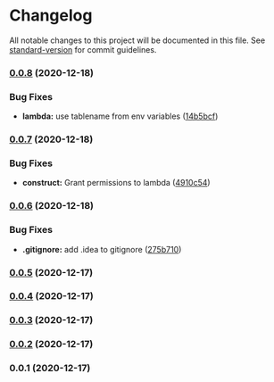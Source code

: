 # Changelog

All notable changes to this project will be documented in this file. See [standard-version](https://github.com/conventional-changelog/standard-version) for commit guidelines.

### [0.0.8](https://github.com/jossaq/jossaq-demo-backend/compare/v0.0.7...v0.0.8) (2020-12-18)


### Bug Fixes

* **lambda:** use tablename from env variables ([14b5bcf](https://github.com/jossaq/jossaq-demo-backend/commit/14b5bcf24d17ac1194a1e612f95192b26afde4f6))

### [0.0.7](https://github.com/jossaq/jossaq-demo-backend/compare/v0.0.6...v0.0.7) (2020-12-18)


### Bug Fixes

* **construct:** Grant permissions to lambda ([4910c54](https://github.com/jossaq/jossaq-demo-backend/commit/4910c54e64b25883c671433396ed544156bd2fa3))

### [0.0.6](https://github.com/jossaq/jossaq-demo-backend/compare/v0.0.5...v0.0.6) (2020-12-18)


### Bug Fixes

* **.gitignore:** add .idea to gitignore ([275b710](https://github.com/jossaq/jossaq-demo-backend/commit/275b710c48b3ad42bec376c017792bc4523846c4))

### [0.0.5](https://github.com/jossaq/jossaq-demo-backend/compare/v0.0.4...v0.0.5) (2020-12-17)

### [0.0.4](https://github.com/jossaq/jossaq-demo-backend/compare/v0.0.3...v0.0.4) (2020-12-17)

### [0.0.3](https://github.com/jossaq/jossaq-demo-backend/compare/v0.0.2...v0.0.3) (2020-12-17)

### [0.0.2](https://github.com/jossaq/jossaq-demo-backend/compare/v0.0.1...v0.0.2) (2020-12-17)

### 0.0.1 (2020-12-17)
